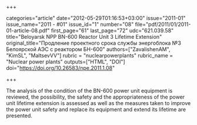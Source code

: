 +++

categories="article"
date="2012-05-29T01:16:53+03:00"
issue="2011-01"
issue_name="2011 - #01"
issue_id="1"
number="08"
file="pdf/2011/01/2011-01-article-08.pdf"
first_page="61"
last_page="72"
udc="621.039.58"
title="Beloyarsk NPP BN-600 Reactor Unit 3 Lifetime Extension"
original_title="Продление проектного срока службы энергоблока №3 Белоярской АЭС с реактором БН-600"
authors=["ZavalishenAM", "KimSL", "MaltsevVV"]
rubric = "nuclearpowerplants"
rubric_name = "Nuclear power plants"
outputs=["HTML", "DOI"]
doi="https://doi.org/10.26583/npe.2011.1.08"

+++

The analysis of the condition of the BN-600 power unit equipment is reviewed, the possibility, the safety and the appropriateness of the power unit lifetime extension is assessed as well as the measures taken to improve the power unit safety and replace its equipment and extend its lifetime are presented.